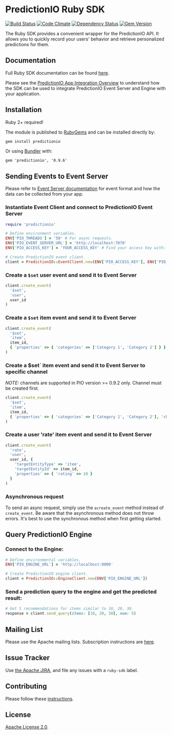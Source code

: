 # PredictionIO Ruby SDK

[![Build Status](https://api.travis-ci.org/apache/incubator-predictionio-sdk-ruby.svg?branch=develop)](https://github.com/apache/incubator-predictionio-sdk-ruby)
[![Code Climate](https://codeclimate.com/github/PredictionIO/PredictionIO-Ruby-SDK.png)](https://codeclimate.com/github/PredictionIO/PredictionIO-Ruby-SDK)
[![Dependency Status](https://gemnasium.com/PredictionIO/PredictionIO-Ruby-SDK.svg)](https://gemnasium.com/PredictionIO/PredictionIO-Ruby-SDK)
[![Gem Version](https://badge.fury.io/rb/predictionio.svg)](http://badge.fury.io/rb/predictionio)

The Ruby SDK provides a convenient wrapper for the PredictionIO API.
It allows you to quickly record your users' behavior
and retrieve personalized predictions for them.

## Documentation

Full Ruby SDK documentation can be found [here](http://www.rubydoc.info/github/apache/incubator-predictionio-sdk-ruby).

Please see the [PredictionIO App Integration
Overview](http://predictionio.incubator.apache.org/appintegration/) to
understand how the SDK can be used to integrate PredictionIO Event Server and
Engine with your application.

## Installation

Ruby 2+ required!

The module is published to [RubyGems](http://rubygems.org/gems/predictionio) and
can be installed directly by:

```sh
gem install predictionio
```

Or using [Bundler](http://bundler.io/) with:

```
gem 'predictionio', '0.9.6'
```

## Sending Events to Event Server

Please refer to [Event Server
documentation](http://predictionio.incubator.apache.org/datacollection/) for
event format and how the data can be collected from your app.

### Instantiate Event Client and connect to PredictionIO Event Server

```ruby
require 'predictionio'

# Define environment variables.
ENV['PIO_THREADS'] = '50' # For async requests.
ENV['PIO_EVENT_SERVER_URL'] = 'http://localhost:7070'
ENV['PIO_ACCESS_KEY'] = 'YOUR_ACCESS_KEY' # Find your access key with: `$ pio app list`.

# Create PredictionIO event client.
client = PredictionIO::EventClient.new(ENV['PIO_ACCESS_KEY'], ENV['PIO_EVENT_SERVER_URL'], Integer(ENV['PIO_THREADS']))
```

### Create a `$set` user event and send it to Event Server

```ruby
client.create_event(
  '$set',
  'user',
  user_id
)

```

### Create a `$set` item event and send it to Event Server

```ruby
client.create_event(
  '$set',
  'item',
  item_id,
  { 'properties' => { 'categories' => ['Category 1', 'Category 2'] } }
)
```

### Create a $set` item event and send it to Event Server to specific channel

*NOTE:* channels are supported in PIO version >= 0.9.2 only. Channel must be created first.

```ruby
client.create_event(
  '$set',
  'item',
  item_id,
  { 'properties' => { 'categories' => ['Category 1', 'Category 2'], 'channel' => 'test-channel'} }
)
```

### Create a user 'rate' item event and send it to Event Server

```ruby
client.create_event(
  'rate',
  'user',
  user_id, {
    'targetEntityType' => 'item',
    'targetEntityId' => item_id,
    'properties' => { 'rating' => 10 }
  }
)
```

### Asynchronous request

To send an async request, simply use the `acreate_event` method instead of
`create_event`. Be aware that the asynchronous method does not throw errors.
It's best to use the synchronous method when first getting started.

## Query PredictionIO Engine

### Connect to the Engine:

```ruby
# Define environmental variables.
ENV['PIO_ENGINE_URL'] = 'http://localhost:8000'

# Create PredictionIO engine client.
client = PredictionIO::EngineClient.new(ENV['PIO_ENGINE_URL'])
```

### Send a prediction query to the engine and get the predicted result:

```ruby
# Get 5 recommendations for items similar to 10, 20, 30.
response = client.send_query(items: [10, 20, 30], num: 5)
```

## Mailing List

Please use the Apache mailing lists. Subscription instructions are
[here](http://predictionio.incubator.apache.org/support/).

## Issue Tracker

Use [the Apache JIRA](https://issues.apache.org/jira/browse/PIO), and file any
issues with a `ruby-sdk` label.

## Contributing

Please follow these
[instructions](http://predictionio.incubator.apache.org/community/contribute-code/).

## License

[Apache License 2.0](http://www.apache.org/licenses/LICENSE-2.0).
